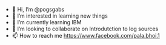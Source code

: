 - 👋 Hi, I’m @pogsgabs
- 👀 I’m interested in learning new things
- 🌱 I’m currently learning IBM
- 💞️ I’m looking to collaborate on Introdutction to log sources
- 📫 How to reach me https://www.facebook.com/pala.bhoi.1

<!---
pogsgabs/pogsgabs is a ✨ special ✨ repository because its `README.md` (this file) appears on your GitHub profile.
You can click the Preview link to take a look at your changes.
--->
